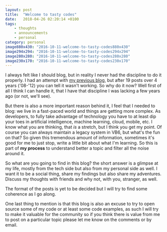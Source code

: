 ```yaml
---
layout: post
title:  "Welcome to tasty codes"
date:   2018-04-26 02:20:14 +0100
tags:
    - thoughts 
    - announcements
    - personal
category: personal 
image880x430: "2016-10-11-welcome-to-tasty-codes880x430"
image294x294: "2016-10-11-welcome-to-tasty-codes294x294"
image280x280: "2016-10-11-welcome-to-tasty-codes280x280"
image230x170: "2016-10-11-welcome-to-tasty-codes230x170"
---
```


I always felt like I should blog, but in reality I never had the discipline to do it properly. I had an attempt with [my previous blog][last-blog], but after 19 posts over 4 years ('08-'12) you can tell it wasn't working. So why do it now? Well first of all I think I can handle it, that I have that discipline I was lacking a few years ago (or not, we'll see). 
<!--more-->
But there is also a more important reason behind it, I feel that I needed to blog: we live in a fast-paced world and things are getting more complex. As developers, to fully take advantage of technology you have to at least dip your toes in artificial intelligence, machine learning, cloud, mobile, etc. I know what you are thinking, that *is* a stretch, but I think you get my point. Of course you can always maintain a legacy system in VB6, but what's the fun on that? So given this tremendous amount of information, sometimes it's good for me to just stop, write a little bit about what I'm learning. So this is part of **my process** to understand better a topic and filter all the noise around it.

So what are you going to find in this blog? the short answer is a glimpse at my life, mostly from the tech side but also from my personal side as well. I want it to be a social thing, share my findings but also share my adventures. Discuss my thoughts with friends and why not, with you, stranger, as well.

The format of the posts is yet to be decided but I will try to find some coherence as I go along.

One last thing to mention is that this blog is also an excuse to try to open source some of my code or at least some code examples, as such I will try to make it valuable for the community so if you think there is value from me to post on a particular topic please let me know on the comments or by email.

[last-blog]: http://spiritconsultingllc.com/fedex
